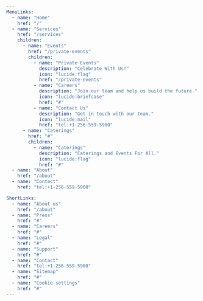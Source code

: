 ```yaml
---
MenuLinks:
  - name: "Home"
    href: "/"
  - name: "Services"
    href: "/services"
    children:
      - name: "Events"
        href: "/private-events"
        children:
          - name: "Private Events"
            description: "Celebrate With Us!"
            icon: "lucide:flag"
            href: "/private-events"
          - name: "Careers"
            description: "Join our team and help us build the future."
            icon: "lucide:briefcase"
            href: "#"
          - name: "Contact Us"
            description: "Get in touch with our team."
            icon: "lucide:mail"
            href: "tel:+1-256-559-5900"
      - name: "Caterings"
        href: "#"
        children:
          - name: "Caterings"
            description: "Caterings and Events For All."
            icon: "lucide:flag"
            href: "#"
  - name: "About"
    href: "/about"
  - name: "Contact"
    href: "tel:+1-256-559-5900"

ShortLinks:
  - name: "About us"
    href: "/about"
  - name: "Press"
    href: "#"
  - name: "Careers"
    href: "#"
  - name: "Legal"
    href: "#"
  - name: "Support"
    href: "#"
  - name: "Contact"
    href: "tel:+1-256-559-5900"
  - name: "Sitemap"
    href: "#"
  - name: "Cookie settings"
    href: "#"
---
```

